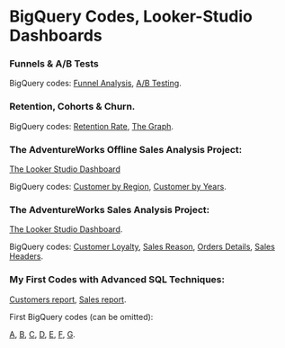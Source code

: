 # BigQuery Codes, Looker-Studio Dashboards

  ### Funnels & A/B Tests
  
  BigQuery codes: [Funnel Analysis](https://github.com/GretaLim/BigQuery_Dashboards/blob/7fd3b8a6f141a00dccd10ae2f368d6ad72ce1155/M3%20S2%20funnel%20analysis.sql),
  [A/B Testing](https://github.com/GretaLim/BigQuery_Dashboards/blob/7fd3b8a6f141a00dccd10ae2f368d6ad72ce1155/M3%20S2%20A_B%20testing.sql).
  
  ### Retention, Cohorts & Churn.

  BigQuery codes: [Retention Rate](https://github.com/GretaLim/sql-codes/blob/bcbe84bbdcacfe850ec8665054182ad211cd06ca/M3%20S1%20retention.sql),
  [The Graph](https://github.com/GretaLim/sql-codes/blob/bcbe84bbdcacfe850ec8665054182ad211cd06ca/M3%20S1%20retention%20graph.sql).

  ###  The AdventureWorks Offline Sales Analysis Project:
  [The Looker Studio Dashboard](https://lookerstudio.google.com/reporting/fbb33516-06de-4a6c-8494-e7ae779984b9)

  BigQuery codes: [Customer by Region](https://github.com/GretaLim/sql-codes/blob/ec90b3c7a866fca10dcda0e12e324a7193125270/Module_2_Sprint_2_Customer_by_Region.sql), 
  [Customer by Years](https://github.com/GretaLim/sql-codes/blob/ec90b3c7a866fca10dcda0e12e324a7193125270/Module_2_Sprint_2_Customer_by_year.sql).

  ### The AdventureWorks Sales Analysis Project:
  [The Looker Studio Dashboard](https://lookerstudio.google.com/reporting/519c4be3-078e-4ae2-a63a-240da90e364b).

  BigQuery codes: [Customer Loyalty](https://github.com/GretaLim/sql-codes/blob/918aa7bbd2b27e3d216c23a7905beccd1d6961eb/Module_2_Sprint_1_Customer_Loyalty.sql),
  [Sales Reason](https://github.com/GretaLim/sql-codes/blob/918aa7bbd2b27e3d216c23a7905beccd1d6961eb/Module_2_Sprint_1_Sales_reason.sql),
  [Orders Details](https://github.com/GretaLim/sql-codes/blob/918aa7bbd2b27e3d216c23a7905beccd1d6961eb/Module_2_Sprint_1_order_details.sql),
  [Sales Headers](https://github.com/GretaLim/sql-codes/blob/918aa7bbd2b27e3d216c23a7905beccd1d6961eb/Module_2_Sprint_1_sales_location.sql).
  
  ### My First Codes with Advanced SQL Techniques:

  [Customers report](https://github.com/GretaLim/sql-codes/blob/f1cb9337d98c60e6dd9930cfe274bfbdf503b4b3/Module_1_Sprint_4_Task-1.sql),
  [Sales report](https://github.com/GretaLim/sql-codes/blob/f1cb9337d98c60e6dd9930cfe274bfbdf503b4b3/Module_1_Sprint_4_Task-2.sql).
       
  First BigQuery codes (can be omitted):
     
  [A](https://github.com/GretaLim/sql-codes/blob/945559cf536192cc8cdbf60a11a0fd9acdedf74d/Module_1_Sprint_3_Task-1.1.sql),
  [B](https://github.com/GretaLim/sql-codes/blob/945559cf536192cc8cdbf60a11a0fd9acdedf74d/Module_1_Sprint_3_Task-1.2.sql),
  [C](https://github.com/GretaLim/sql-codes/blob/945559cf536192cc8cdbf60a11a0fd9acdedf74d/Module_1_Sprint_3_Task-1.3.sql),
  [D](https://github.com/GretaLim/sql-codes/blob/945559cf536192cc8cdbf60a11a0fd9acdedf74d/Module_1_Sprint_3_Task-1.4.sql),
  [E](https://github.com/GretaLim/sql-codes/blob/945559cf536192cc8cdbf60a11a0fd9acdedf74d/Module_1_Sprint_3_Task-2.1.sql),
  [F](https://github.com/GretaLim/sql-codes/blob/945559cf536192cc8cdbf60a11a0fd9acdedf74d/Module_1_Sprint_3_Task-2.2.sql),
  [G](https://github.com/GretaLim/sql-codes/blob/945559cf536192cc8cdbf60a11a0fd9acdedf74d/Module_1_Sprint_3_Task-2.3.sql).

